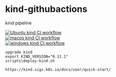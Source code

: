 # kind-githubactions
kind  pipeline 

[![Ubuntu kind CI workflow](https://github.com/githubfoam/kind-githubactions/actions/workflows/ubuntu-kind-workflow.yml/badge.svg?branch=main)](https://github.com/githubfoam/kind-githubactions/actions/workflows/ubuntu-kind-workflow.yml)  
[![macos kind CI workflow](https://github.com/githubfoam/kind-githubactions/actions/workflows/macos-workflow.yml/badge.svg?branch=main)](https://github.com/githubfoam/kind-githubactions/actions/workflows/macos-workflow.yml)  
[![windows kind CI workflow](https://github.com/githubfoam/kind-githubactions/actions/workflows/windows-workflow.yml/badge.svg?branch=main)](https://github.com/githubfoam/kind-githubactions/actions/workflows/windows-workflow.yml)

~~~~
upgrade kind
export KIND_VERSION="0.11.1"
scripts\deploy-kind.sh

https://kind.sigs.k8s.io/docs/user/quick-start/
~~~~